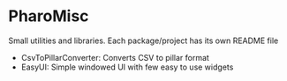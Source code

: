 # PharoMisc
Small utilities and libraries. Each package/project has its own README file

- CsvToPillarConverter: Converts CSV to pillar format
- EasyUI: Simple windowed UI with few easy to use widgets

